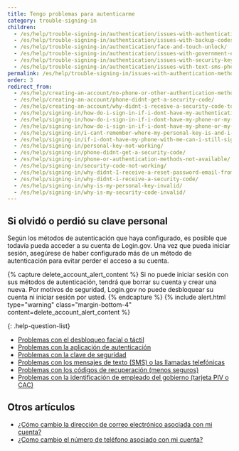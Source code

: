 ```yaml
---
title: Tengo problemas para autenticarme
category: trouble-signing-in
children:
  - /es/help/trouble-signing-in/authentication/issues-with-authentication-application/
  - /es/help/trouble-signing-in/authentication/issues-with-backup-codes/
  - /es/help/trouble-signing-in/authentication/face-and-touch-unlock/
  - /es/help/trouble-signing-in/authentication/issues-with-government-employee-id-piv-cac/
  - /es/help/trouble-signing-in/authentication/issues-with-security-key/
  - /es/help/trouble-signing-in/authentication/issues-with-text-sms-phone-call/
permalink: /es/help/trouble-signing-in/issues-with-authentication-methods/
order: 3
redirect_from:
  - /es/help/creating-an-account/no-phone-or-other-authentication-method/
  - /es/help/creating-an-account/phone-didnt-get-a-security-code/
  - /es/help/creating-an-account/why-didnt-i-receive-a-security-code-to-confirm-my-phone/
  - /es/help/signing-in/how-do-i-sign-in-if-i-dont-have-my-authentication-methods/
  - /es/help/signing-in/how-do-i-sign-in-if-i-dont-have-my-phone-or-my-personal-key/
  - /es/help/signing-in/how-do-i-sign-in-if-i-dont-have-my-phone-or-my-phone-number-has-changed/
  - /es/help/signing-in/i-cant-remember-where-my-personal-key-is-and-i-dont-have-my-phone-with-me/
  - /es/help/signing-in/if-i-dont-have-my-phone-with-me-can-i-still-sign-in/
  - /es/help/signing-in/personal-key-not-working/
  - /es/help/signing-in/phone-didnt-get-a-security-code/
  - /es/help/signing-in/phone-or-authentication-methods-not-available/
  - /es/help/signing-in/security-code-not-working/
  - /es/help/signing-in/why-didnt-I-receive-a-reset-password-email-from-logingov/
  - /es/help/signing-in/why-didnt-i-receive-a-security-code/
  - /es/help/signing-in/why-is-my-personal-key-invalid/
  - /es/help/signing-in/why-is-my-security-code-invalid/
---
```


## Si olvidó o perdió su clave personal

Según los métodos de autenticación que haya configurado, es posible que todavía pueda acceder a su cuenta de Login.gov. Una vez que pueda iniciar sesión, asegúrese de haber configurado más de un método de autenticación para evitar perder el acceso a su cuenta.

{% capture delete_account_alert_content %}
Si no puede iniciar sesión con sus métodos de autenticación, tendrá que borrar su cuenta y crear una nueva. Por motivos de seguridad, Login.gov no puede desbloquear su cuenta ni iniciar sesión por usted.
{% endcapture %}
{% include alert.html type="warning" class="margin-bottom-4" content=delete_account_alert_content %}

{: .help-question-list}
* [Problemas con el desbloqueo facial o táctil](/es/help/trouble-signing-in/authentication/face-and-touch-unlock/)
* [Problemas con la aplicación de autenticación](/es/help/trouble-signing-in/authentication/issues-with-authentication-application/)
* [Problemas con la clave de seguridad](/es/help/trouble-signing-in/authentication/issues-with-security-key/)
* [Problemas con los mensajes de texto (SMS) o las llamadas telefónicas](/es/help/trouble-signing-in/authentication/issues-with-text-sms-phone-call/)
* [Problemas con los códigos de recuperación (menos seguros)](/es/help/trouble-signing-in/authentication/issues-with-backup-codes/)
* [Problemas con la identificación de empleado del gobierno (tarjeta PIV o CAC)](/es/help/trouble-signing-in/authentication/issues-with-government-employee-id-piv-cac/)

## Otros artículos

* [¿Cómo cambio la dirección de correo electrónico asociada con mi cuenta?](#)
* [¿Como cambio el número de teléfono asociado con mi cuenta?](#)